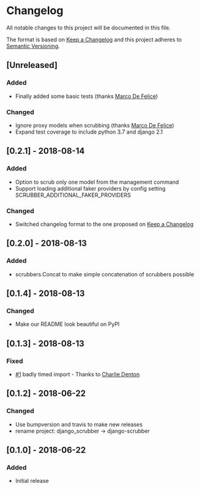 # Changelog
All notable changes to this project will be documented in this file.

The format is based on [Keep a Changelog](http://keepachangelog.com/en/1.0.0/)
and this project adheres to [Semantic Versioning](http://semver.org/spec/v2.0.0.html).

## [Unreleased]

### Added
- Finally added some basic tests (thanks [Marco De Felice](https://github.com/md-f))

### Changed
- Ignore proxy models when scrubbing (thanks [Marco De Felice](https://github.com/md-f))
- Expand test coverage to include python 3.7 and django 2.1

## [0.2.1] - 2018-08-14
### Added
- Option to scrub only one model from the management command
- Support loading additional faker providers by config setting SCRUBBER\_ADDITIONAL\_FAKER\_PROVIDERS

### Changed
- Switched changelog format to the one proposed on [Keep a Changelog](http://keepachangelog.com/en/1.0.0/)

## [0.2.0] - 2018-08-13
### Added
- scrubbers.Concat to make simple concatenation of scrubbers possible

## [0.1.4] - 2018-08-13
### Changed
- Make our README look beautiful on PyPI

## [0.1.3] - 2018-08-13
### Fixed
- [#1](https://github.com/RegioHelden/django-scrubber/pull/1) badly timed import - Thanks to [Charlie Denton](https://github.com/meshy)

## [0.1.2] - 2018-06-22
### Changed
- Use bumpversion and travis to make new releases
- rename project: django\_scrubber → django-scrubber

## [0.1.0] - 2018-06-22
### Added
- Initial release
